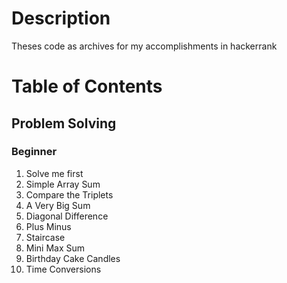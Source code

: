 # Description
Theses code as archives for my accomplishments in hackerrank

# Table of Contents
## Problem Solving
### Beginner
1. Solve me first
2. Simple Array Sum
3. Compare the Triplets
4. A Very Big Sum
5. Diagonal Difference
6. Plus Minus
7. Staircase
8. Mini Max Sum
9. Birthday Cake Candles
10. Time Conversions